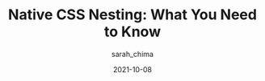 ---
author: sarah_chima
date: 2021-10-08
hidden: true
publisher: logrocket
tags:
  - css
  - selectors
target_url: https://blog.logrocket.com/native-css-nesting/
title: "Native CSS Nesting: What You Need to Know"
---